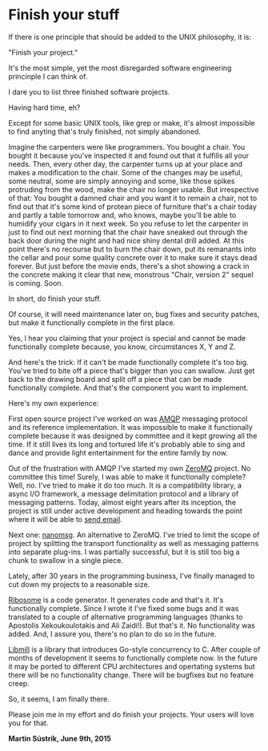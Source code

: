 # Finish your stuff



If there is one principle that should be added to the UNIX philosophy, it is:

"Finish your project."

It's the most simple, yet the most disregarded software engineering princinple I can think of.

I dare you to list three finished software projects.

Having hard time, eh?

Except for some basic UNIX tools, like grep or make, it's almost impossible to find anyting that's truly finished, not simply abandoned.

Imagine the carpenters were like programmers. You bought a chair. You bought it because you've inspected it and found out that it fulfills all your needs. Then, every other day, the carpenter turns up at your place and makes a modification to the chair. Some of the changes may be useful, some neutral, some are simply annoying and some, like those spikes protruding from the wood, make the chair no longer usable. But irrespective of that: You bought a damned chair and you want it to remain a chair, not to find out that it's some kind of protean piece of furniture that's a chair today and partly a table tomorrow and, who knows, maybe you'll be able to humidify your cigars in it next week. So you refuse to let the carpenter in just to find out next morning that the chair have sneaked out through the back door during the night and had nice shiny dental drill added. At this point there's no recourse but to burn the chair down, put its remanants into the cellar and pour some quality concrete over it to make sure it stays dead forever. But just before the movie ends, there's a shot showing a crack in the concrete making it clear that new, monstrous "Chair, version 2" sequel is coming. Soon.

In short, do finish your stuff.

Of course, it will need maintenance later on, bug fixes and security patches, but make it functionally complete in the first place.

Yes, I hear you claiming that your project is special and cannot be made functionally complete because, you know, circumstances X, Y and Z.

And here's the trick: If it can't be made functionally complete it's too big. You've tried to bite off a piece that's bigger than you can swallow. Just get back to the drawing board and split off a piece that can be made functionally complete. And that's the component you want to implement.

Here's my own experience:

First open source project I've worked on was [AMQP](https://www.amqp.org/) messaging protocol and its reference implementation. It was impossible to make it functionally complete because it was designed by committee and it kept growing all the time. If it still lives its long and tortured life it's probably able to sing and dance and provide light entertainment for the entire family by now.

Out of the frustration with AMQP I've started my own [ZeroMQ](http://zero.mq) project. No committee this time! Surely, I was able to make it functionally complete? Well, no. I've tried to make it do too much. It is a compatibility library, a async I/O framework, a message delimitation protocol and a library of messaging patterns. Today, almost eight years after its inception, the project is still under active development and heading towards the point where it will be able to [send email](http://www.catb.org/jargon/html/Z/Zawinskis-Law.html).

Next one: [nanomsg](http://nanomsg.org). An alternative to ZeroMQ. I've tried to limit the scope of project by splitting the transport functionality as well as messaging patterns into separate plug-ins. I was partially successful, but it is still too big a chunk to swallow in a single piece.

Lately, after 30 years in the programming business, I've finally managed to cut down my projects to a reasonable size.

[Ribosome](http://sustrik.github.io/ribosome/) is a code generator. It generates code and that's it. It's functionally complete. Since I wrote it I've fixed some bugs and it was translated to a couple of alternative programming languages (thanks to Apostolis Xekoukoulotakis and Ali Zaidi!). But that's it. No functionality was added. And, I assure you, there's no plan to do so in the future.

[Libmill](http://libmill.org) is a library that introduces Go-style concurrency to C. After couple of months of development it seems to functionally complete now. In the future it may be ported to different CPU architectures and opertating systems but there will be no functionality change. There will be bugfixes but no feature creep.

So, it seems, I am finally there.

Please join me in my effort and do finish your projects. Your users will love you for that.

**Martin Sústrik, June 9th, 2015**